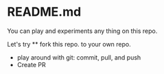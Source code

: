 # README.md
You can play and experiments any thing on this repo.

Let's try
** fork this repo. to your own repo.
* play around with git: commit, pull, and push
* Create PR
